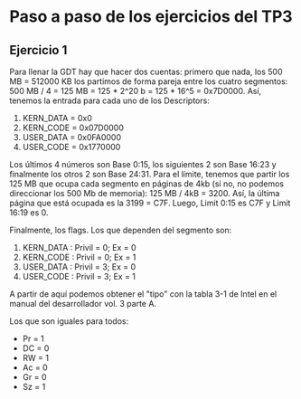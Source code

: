 # Paso a paso de los ejercicios del TP3

## Ejercicio 1

Para llenar la GDT hay que hacer dos cuentas: primero que nada, los
500 MB = 512000 KB los partimos de forma pareja entre los cuatro
segmentos: 500 MB / 4 = 125 MB = 125 * 2^20 b = 125 * 16^5 =
0x7D0000. Así, tenemos la entrada para cada uno de los Descriptors:


1. KERN_DATA = 0x0
2. KERN_CODE = 0x07D0000
3. USER_DATA = 0x0FA0000
4. USER_CODE = 0x1770000


Los últimos 4 números son Base 0:15, los siguientes 2 son Base 16:23 y
finalmente los otros 2 son Base 24:31. Para el límite, tenemos que
partir los 125 MB que ocupa cada segmento en páginas de 4kb (si no,
no podemos direccionar los 500 Mb de memoria): 125 MB / 4kB
= 3200. Así, la última página que está ocupada es la 3199 =
C7F. Luego, Limit 0:15 es C7F y Limit 16:19 es 0.

Finalmente, los flags. Los que dependen del segmento son:

1. KERN_DATA : Privil = 0; Ex = 0
2. KERN_CODE : Privil = 0; Ex = 1
3. USER_DATA : Privil = 3; Ex = 0
4. USER_CODE : Privil = 3; Ex = 1

A partir de aquí podemos obtener el "tipo" con la tabla 3-1 de Intel
en el manual del desarrollador vol. 3 parte A.

Los que son iguales para todos:

- Pr = 1
- DC = 0
- RW = 1
- Ac = 0
- Gr = 0
- Sz = 1
